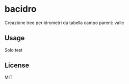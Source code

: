 # bacidro

Creazione tree per idrometri da tabella campo parent: valle

## Usage

Solo test

## License

MIT